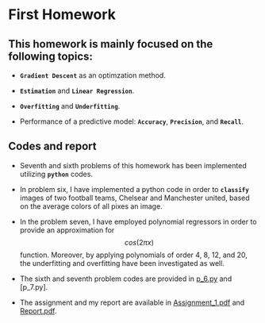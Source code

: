 # First Homework

## This homework is mainly focused on the following topics:

* **`Gradient Descent`** as an optimzation method.

* **`Estimation`** and **`Linear Regression`**.

* **`Overfitting`** and **`Underfitting`**.

* Performance of a predictive model: **`Accuracy`**, **`Precision`**, and **`Recall`**.





## Codes and report
* Seventh and sixth problems of this homework has been implemented utilizing **`python`** codes.

* In problem six, I have implemented a python code in order to **`classify`** images of two football teams, Chelsear and Manchester united, based on the average colors of all pixes an image.

* In the problem seven, I have employed polynomial regressors in order to provide an approximation for $$cos(2 \pi x)$$ function. Moreover, by applying polynomials of order 4, 8, 12, and 20, the underfitting and overfitting have been investigated as well.

* The sixth and seventh problem codes are provided in [p_6.py]() and [p_7.py].

* The assignment and my report are available in [Assignment_1.pdf]() and [Report.pdf]().








 